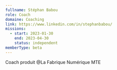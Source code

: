 ```yaml
---
fullname: Stéphan Babou
role: Coach
domaine: Coaching
link: https://www.linkedin.com/in/stephanbabou/
missions:
  - start: 2023-01-30
    end: 2023-04-30
    status: independent
memberType: beta
---
```


Coach produit @La Fabrique Numérique MTE
